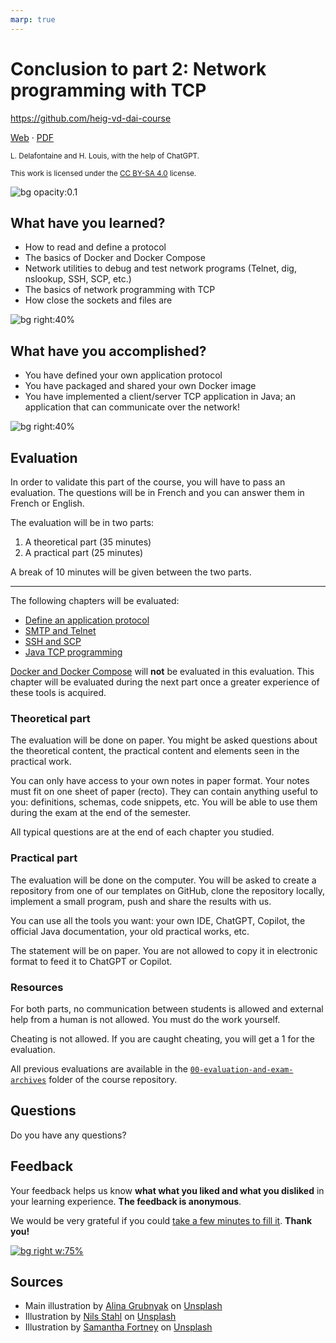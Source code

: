 ```yaml
---
marp: true
---
```


<!--
theme: gaia
size: 16:9
paginate: true
author: L. Delafontaine and H. Louis, with the help of ChatGPT
title: 'HEIG-VD DAI Course - Conclusion to part 2: Network programming with TCP'
description: 'Conclusion to part 2: Network programming with TCP for the DAI course at HEIG-VD, Switzerland'
url: https://heig-vd-dai-course.github.io/heig-vd-dai-course/15-conclusion-to-part-2/
footer: '**HEIG-VD** - DAI Course 2023-2024 - CC BY-SA 4.0'
style: |
    :root {
        --color-background: #fff;
        --color-foreground: #333;
        --color-highlight: #f96;
        --color-dimmed: #888;
        --color-headings: #7d8ca3;
    }
    blockquote {
        font-style: italic;
    }
    table {
        width: 100%;
    }
    th:first-child {
        width: 15%;
    }
    h1, h2, h3, h4, h5, h6 {
        color: var(--color-headings);
    }
    h2, h3, h4, h5, h6 {
        font-size: 1.5rem;
    }
    h1 a:link, h2 a:link, h3 a:link, h4 a:link, h5 a:link, h6 a:link {
        text-decoration: none;
    }
    section:not([class=lead]) > p, blockquote {
        text-align: justify;
    }
headingDivider: 4
-->

[web]:
  https://heig-vd-dai-course.github.io/heig-vd-dai-course/15-conclusion-to-part-2/
[pdf]:
  https://heig-vd-dai-course.github.io/heig-vd-dai-course/15-conclusion-to-part-2/15-conclusion-to-part-2-presentation.pdf
[license]:
  https://github.com/heig-vd-dai-course/heig-vd-dai-course/blob/main/LICENSE.md
[feedback]:
  https://quickchart.io/qr?format=png&ecLevel=Q&size=400&margin=1&text=https://github.com/heig-vd-dai-course
[illustration]:
  https://images.unsplash.com/photo-1545987796-200677ee1011?fit=crop&h=720

# Conclusion to part 2: Network programming with TCP

<!--
_class: lead
_paginate: false
-->

<https://github.com/heig-vd-dai-course>

[Web][web] · [PDF][pdf]

<small>L. Delafontaine and H. Louis, with the help of ChatGPT.</small>

<small>This work is licensed under the [CC BY-SA 4.0][license] license.</small>

![bg opacity:0.1][illustration]

## What have you learned?

- How to read and define a protocol
- The basics of Docker and Docker Compose
- Network utilities to debug and test network programs (Telnet, dig, nslookup,
  SSH, SCP, etc.)
- The basics of network programming with TCP
- How close the sockets and files are

![bg right:40%](https://images.unsplash.com/photo-1549228581-cdbdb7430548?fit=crop&h=720)

## What have you accomplished?

- You have defined your own application protocol
- You have packaged and shared your own Docker image
- You have implemented a client/server TCP application in Java; an application
  that can communicate over the network!

![bg right:40%](https://images.unsplash.com/photo-1608613304810-2d4dd52511a2?fit=crop&h=720)

## Evaluation

In order to validate this part of the course, you will have to pass an
evaluation. The questions will be in French and you can answer them in French or
English.

The evaluation will be in two parts:

1. A theoretical part (35 minutes)
2. A practical part (25 minutes)

A break of 10 minutes will be given between the two parts.

---

The following chapters will be evaluated:

- [Define an application protocol](https://github.com/heig-vd-dai-course/heig-vd-dai-course/tree/main/09-define-an-application-protocol)
- [SMTP and Telnet](https://github.com/heig-vd-dai-course/heig-vd-dai-course/tree/main/11-smtp-and-telnet)
- [SSH and SCP](https://github.com/heig-vd-dai-course/heig-vd-dai-course/tree/main/12-ssh-and-scp)
- [Java TCP programming](https://github.com/heig-vd-dai-course/heig-vd-dai-course/tree/main/13-java-tcp-programming)

[Docker and Docker Compose](https://github.com/heig-vd-dai-course/heig-vd-dai-course/tree/main/10-docker-and-docker-compose)
will **not** be evaluated in this evaluation. This chapter will be evaluated
during the next part once a greater experience of these tools is acquired.

### Theoretical part

The evaluation will be done on paper. You might be asked questions about the
theoretical content, the practical content and elements seen in the practical
work.

You can only have access to your own notes in paper format. Your notes must fit
on one sheet of paper (recto). They can contain anything useful to you:
definitions, schemas, code snippets, etc. You will be able to use them during
the exam at the end of the semester.

All typical questions are at the end of each chapter you studied.

### Practical part

The evaluation will be done on the computer. You will be asked to create a
repository from one of our templates on GitHub, clone the repository locally,
implement a small program, push and share the results with us.

You can use all the tools you want: your own IDE, ChatGPT, Copilot, the official
Java documentation, your old practical works, etc.

The statement will be on paper. You are not allowed to copy it in electronic
format to feed it to ChatGPT or Copilot.

### Resources

For both parts, no communication between students is allowed and external help
from a human is not allowed. You must do the work yourself.

Cheating is not allowed. If you are caught cheating, you will get a 1 for the
evaluation.

All previous evaluations are available in the
[`00-evaluation-and-exam-archives`](https://github.com/heig-vd-dai-course/heig-vd-dai-course/tree/main/00-evaluation-and-exam-archives)
folder of the course repository.

## Questions

<!-- _class: lead -->

Do you have any questions?

## Feedback

Your feedback helps us know **what what you liked and what you disliked** in
your learning experience. **The feedback is anonymous**.

We would be very grateful if you could [take a few minutes to fill
it][feedback]. **Thank you!**

[![bg right w:75%][feedback]][feedback]

## Sources

- Main illustration by [Alina Grubnyak](https://unsplash.com/@alinnnaaaa) on
  [Unsplash](https://unsplash.com/photos/ZiQkhI7417A)
- Illustration by [Nils Stahl](https://unsplash.com/@nilsjakob) on
  [Unsplash](https://unsplash.com/photos/neUbjUnjXNk)
- Illustration by [Samantha Fortney](https://unsplash.com/@goldencoastgrams) on
  [Unsplash](https://unsplash.com/photos/OGDyzpsTjyA)
